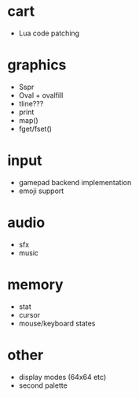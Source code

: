 # cart

* Lua code patching

# graphics

* Sspr
* Oval + ovalfill
* tline???
* print
* map()
* fget/fset()

# input

* gamepad backend implementation
* emoji support

# audio

* sfx
* music

# memory

* stat
* cursor
* mouse/keyboard states

# other

* display modes (64x64 etc)
* second palette